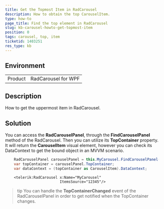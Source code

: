 ```yaml
---
title: Get the Topmost Item in RadCarousel
description: How to obtain the top CarouselItem.
type: how-to
page_title: Find the top element in RadCarousel
slug: kb-carousel-howto-get-topmost-item
position: 0
tags: carousel, top, item
ticketid: 1403251
res_type: kb
---
```


## Environment
<table>
	<tr>
		<td>Product</td>
		<td>RadCarousel for WPF</td>
	</tr>
</table>


## Description

How to get the uppermost item in RadCarousel.

## Solution

You can access the __RadCarouselPanel__, through the __FindCarouselPanel__ method of the RadCarousel. Then you can utilize its __TopContainer__ property. It will return the __CarouselItem__ visual element, however you can check its DataContext to get the bound object in an MVVM scenario.


```C#
	RadCarouselPanel carouselPanel = this.MyCarousel.FindCarouselPanel();
    var topContainer = carouselPanel.TopContainer;
    var dataContext = (topContainer as CarouselItem).DataContext;
```


```XAML
	<telerik:RadCarousel x:Name="MyCarousel" 
                         ItemsSource="12345"/>
```

>tip You can handle the __TopContainerChanged__ event of the RadCarouselPanel in order to get notified when the TopContainer changes.
